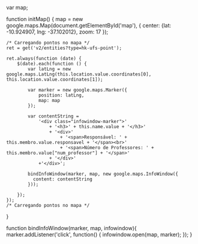 var map;

function initMap() {
    map = new google.maps.Map(document.getElementById('map'), {
        center: {lat: -10.924907, lng: -37.102012},
        zoom: 17
    });

    /* Carregando pontos no mapa */
    ret = get('v2/entities?type=hk-ufs-point');

    ret.always(function (date) {
        $(date).each(function () {
            var latLng = new google.maps.LatLng(this.location.value.coordinates[0], this.location.value.coordinates[1]);

            var marker = new google.maps.Marker({
                position: latLng,
                map: map
            });

            var contentString =
                '<div class="infowindow-marker">'
                    + '<h3>' + this.name.value + '</h3>'
                    + '<div>'
                        + '<span>Responsável: ' + this.membro.value.responsavel + '</span><br>'
                        + '<span>Número de Professores: ' + this.membro.value["num_professor"] + '</span>'
                    + '</div>'
                +'</div>';

            bindInfoWindow(marker, map, new google.maps.InfoWindow({
              content: contentString
            }));

        });
    });
    /* Carregando pontos no mapa */
}

function bindInfoWindow(marker, map, infowindow){
    marker.addListener('click', function() {
        infowindow.open(map, marker);
    });
}
